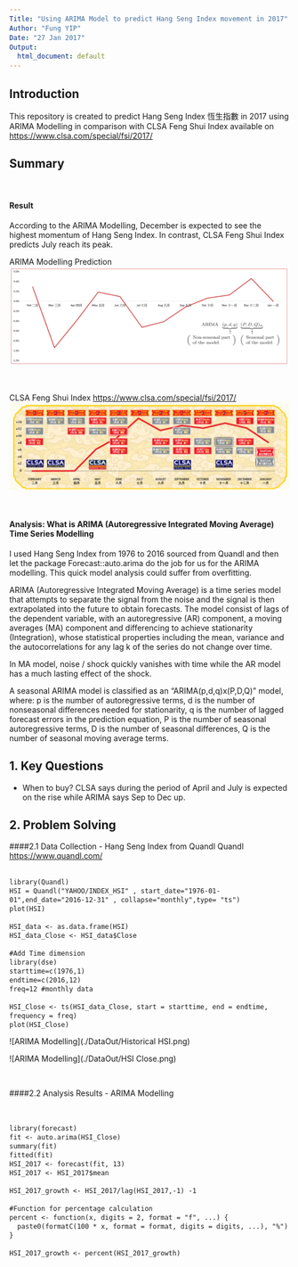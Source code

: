 ```yaml
---
Title: "Using ARIMA Model to predict Hang Seng Index movement in 2017"
Author: "Fung YIP"
Date: "27 Jan 2017"
Output:
  html_document: default
---
```



## Introduction
This repository is created to predict Hang Seng Index 恆生指數 in 2017 using ARIMA Modelling in comparison with CLSA Feng Shui Index available on <https://www.clsa.com/special/fsi/2017/>


## Summary

&nbsp; 

#### Result

According to the ARIMA Modelling, December is expected to see the highest momentum of Hang Seng Index. In contrast, CLSA Feng Shui Index predicts July reach its peak.


ARIMA Modelling Prediction
![ARIMA Modelling](./DataOut/ARIMA.png)

&nbsp; 

CLSA Feng Shui Index <https://www.clsa.com/special/fsi/2017/>
![CLSA Feng Shui Index](./DataOut/CLSA.png)

&nbsp; 


#### Analysis: What is ARIMA (Autoregressive Integrated Moving Average) Time Series Modelling

I used Hang Seng Index from 1976 to 2016 sourced from Quandl and then let the package Forecast::auto.arima do the job for us for the ARIMA modelling.
This quick model analysis could suffer from overfitting.
&nbsp;

ARIMA (Autoregressive Integrated Moving Average) is a time series model that attempts to separate the signal from the noise and the signal is then extrapolated into the future to obtain forecasts.
The model consist of lags of the dependent variable, with an autoregressive (AR) component, a moving averages (MA) component and differencing to achieve stationarity (Integration), whose statistical properties including the mean, variance and the autocorrelations for any lag k of the series do not change over time.

In MA model, noise / shock quickly vanishes with time while the AR model has a much lasting effect of the shock.

A seasonal ARIMA model is classified as an “ARIMA(p,d,q)x(P,D,Q)” model, where:
p is the number of autoregressive terms,
d is the number of nonseasonal differences needed for stationarity,
q is the number of lagged forecast errors in the prediction equation,
P is the number of seasonal autoregressive terms,
D is the number of seasonal differences,
Q is the number of seasonal moving average terms.


## 1. Key Questions

* When to buy?
CLSA says during the period of April and July is expected on the rise while ARIMA says Sep to Dec up.

## 2. Problem Solving

####2.1 Data Collection - Hang Seng Index from Quandl 
Quandl
<https://www.quandl.com/>


```{r Data Collection Hang Seng Index - Quandl , echo=TRUE, eval=FALSE, message=FALSE, warning=FALSE}

library(Quandl)
HSI = Quandl("YAHOO/INDEX_HSI" , start_date="1976-01-01",end_date="2016-12-31" , collapse="monthly",type= "ts")
plot(HSI)

HSI_data <- as.data.frame(HSI)
HSI_data_Close <- HSI_data$Close

#Add Time dimension
library(dse)
starttime=c(1976,1)
endtime=c(2016,12)
freq=12 #monthly data

HSI_Close <- ts(HSI_data_Close, start = starttime, end = endtime, frequency = freq)
plot(HSI_Close)

```

![ARIMA Modelling](./DataOut/Historical HSI.png)

![ARIMA Modelling](./DataOut/HSI Close.png)


&nbsp; 

####2.2 Analysis Results - ARIMA Modelling
```{r ARIMA Modelling , echo=TRUE, eval=FALSE, message=FALSE, warning=FALSE}


library(forecast)
fit <- auto.arima(HSI_Close)
summary(fit)
fitted(fit)
HSI_2017 <- forecast(fit, 13)
HSI_2017 <- HSI_2017$mean

HSI_2017_growth <- HSI_2017/lag(HSI_2017,-1) -1

#Function for percentage calculation 
percent <- function(x, digits = 2, format = "f", ...) {
  paste0(formatC(100 * x, format = format, digits = digits, ...), "%")
}

HSI_2017_growth <- percent(HSI_2017_growth)
```